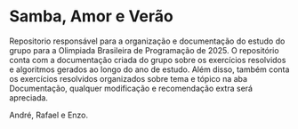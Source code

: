 # Samba, Amor e Verão
Repositorio responsável para a organização e documentação do estudo do grupo para a Olimpiada Brasileira de Programação de 2025.
O repositório conta com a documentação criada do grupo sobre os exercícios resolvidos e algoritmos gerados ao longo do ano de estudo.
Além disso, também conta os exercícios resolvidos organizados sobre tema e tópico na aba Documentação, qualquer modificação e recomendação extra será apreciada.

André, Rafael e Enzo.
